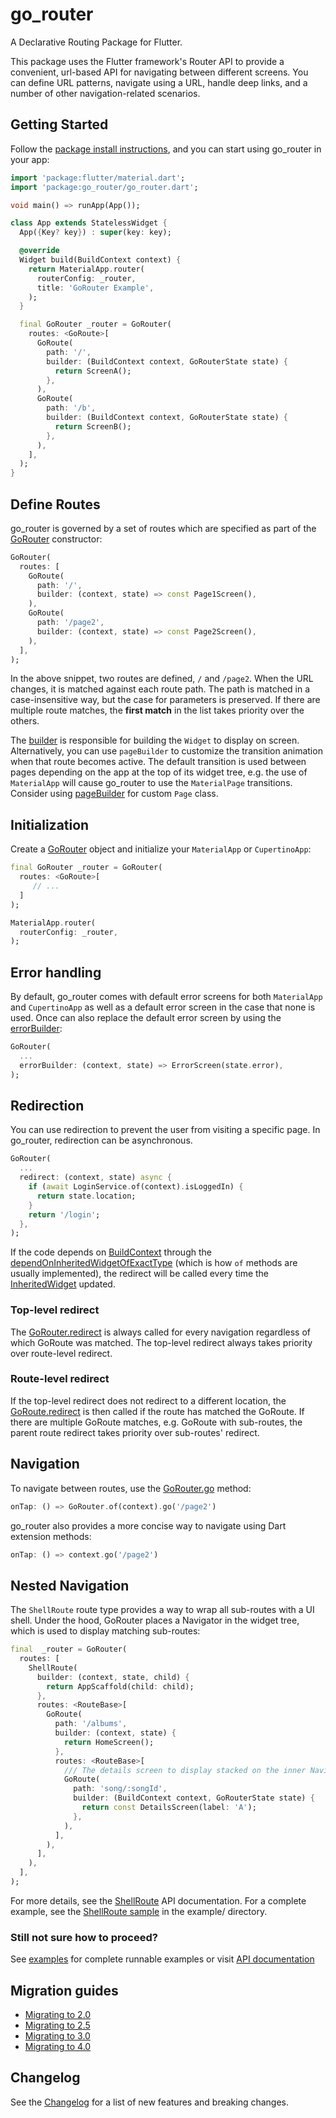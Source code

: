 # go_router

A Declarative Routing Package for Flutter.

This package uses the Flutter framework's Router API to provide a
convenient, url-based API for navigating between different screens. You can
define URL patterns, navigate using a URL, handle deep links,
and a number of other navigation-related scenarios.

## Getting Started

Follow the [package install instructions](https://pub.dev/packages/go_router/install),
and you can start using go_router in your app:

```dart
import 'package:flutter/material.dart';
import 'package:go_router/go_router.dart';

void main() => runApp(App());

class App extends StatelessWidget {
  App({Key? key}) : super(key: key);

  @override
  Widget build(BuildContext context) {
    return MaterialApp.router(
      routerConfig: _router,
      title: 'GoRouter Example',
    );
  }

  final GoRouter _router = GoRouter(
    routes: <GoRoute>[
      GoRoute(
        path: '/',
        builder: (BuildContext context, GoRouterState state) {
          return ScreenA();
        },
      ),
      GoRoute(
        path: '/b',
        builder: (BuildContext context, GoRouterState state) {
          return ScreenB();
        },
      ),
    ],
  );
}
```

## Define Routes

go_router is governed by a set of routes which are specified as part of the
[GoRouter](https://pub.dev/documentation/go_router/latest/go_router/GoRouter-class.html)
constructor:

```dart
GoRouter(
  routes: [
    GoRoute(
      path: '/',
      builder: (context, state) => const Page1Screen(),
    ),
    GoRoute(
      path: '/page2',
      builder: (context, state) => const Page2Screen(),
    ),
  ],
);
```

In the above snippet, two routes are defined, `/` and `/page2`.
When the URL changes, it is matched against each route path.
The path is matched in a case-insensitive way, but the case for 
parameters is preserved. If there are multiple route matches, 
the **first match** in the list takes priority over the others.

The [builder](https://pub.dev/documentation/go_router/latest/go_router/GoRoute/builder.html)
is responsible for building the `Widget` to display on screen.
Alternatively, you can use `pageBuilder` to customize the transition 
animation when that route becomes active.
The default transition is used between pages
depending on the app at the top of its widget tree, e.g. the use of `MaterialApp`
will cause go_router to use the `MaterialPage` transitions. Consider using
[pageBuilder](https://pub.dev/documentation/go_router/latest/go_router/GoRoute/pageBuilder.html)
for custom `Page` class.

## Initialization

Create a [GoRouter](https://pub.dev/documentation/go_router/latest/go_router/GoRouter-class.html)
object and initialize your `MaterialApp` or `CupertinoApp`:

```dart
final GoRouter _router = GoRouter(
  routes: <GoRoute>[
     // ...
  ]
);

MaterialApp.router(
  routerConfig: _router,
);
```

## Error handling

By default, go_router comes with default error screens for both `MaterialApp` and
`CupertinoApp` as well as a default error screen in the case that none is used.
Once can also replace the default error screen by using the [errorBuilder](https://pub.dev/documentation/go_router/latest/go_router/GoRouter/GoRouter.html):

```dart
GoRouter(
  ...
  errorBuilder: (context, state) => ErrorScreen(state.error),
);
```

## Redirection

You can use redirection to prevent the user from visiting a specific page. In
go_router, redirection can be asynchronous.

```dart
GoRouter(
  ...
  redirect: (context, state) async {
    if (await LoginService.of(context).isLoggedIn) {
      return state.location;
    }
    return '/login';
  },
);
```

If the code depends on [BuildContext](https://api.flutter.dev/flutter/widgets/BuildContext-class.html)
through the [dependOnInheritedWidgetOfExactType](https://api.flutter.dev/flutter/widgets/BuildContext/dependOnInheritedWidgetOfExactType.html)
(which is how `of` methods are usually implemented), the redirect will be called every time the [InheritedWidget](https://api.flutter.dev/flutter/widgets/InheritedWidget-class.html)
updated.

### Top-level redirect

The [GoRouter.redirect](https://pub.dev/documentation/go_router/latest/go_router/GoRouter-class.html)
is always called for every navigation regardless of which GoRoute was matched. The
top-level redirect always takes priority over route-level redirect.

### Route-level redirect

If the top-level redirect does not redirect to a different location,
the [GoRoute.redirect](https://pub.dev/documentation/go_router/latest/go_router/GoRoute/redirect.html)
is then called if the route has matched the GoRoute. If there are multiple
GoRoute matches, e.g. GoRoute with sub-routes, the parent route redirect takes
priority over sub-routes' redirect.

## Navigation

To navigate between routes, use the [GoRouter.go](https://pub.dev/documentation/go_router/latest/go_router/GoRouter/go.html) method:

```dart
onTap: () => GoRouter.of(context).go('/page2')
```

go_router also provides a more concise way to navigate using Dart extension
methods:

```dart
onTap: () => context.go('/page2')
```

## Nested Navigation

The `ShellRoute` route type provides a way to wrap all sub-routes with a UI shell.
Under the hood, GoRouter places a Navigator in the widget tree, which is used
to display matching sub-routes:

```dart
final  _router = GoRouter(
  routes: [
    ShellRoute(
      builder: (context, state, child) {
        return AppScaffold(child: child);
      },
      routes: <RouteBase>[
        GoRoute(
          path: '/albums',
          builder: (context, state) {
            return HomeScreen();
          },
          routes: <RouteBase>[
            /// The details screen to display stacked on the inner Navigator.
            GoRoute(
              path: 'song/:songId',
              builder: (BuildContext context, GoRouterState state) {
                return const DetailsScreen(label: 'A');
              },
            ),
          ],
        ),
      ],
    ),
  ],
);
```

For more details, see the
[ShellRoute](https://pub.dev/documentation/go_router/latest/go_router/ShellRoute-class.html)
API documentation. For a complete
example, see the 
[ShellRoute sample](https://github.com/flutter/packages/tree/main/packages/go_router/example/lib/shell_route.dart)
in the example/ directory.

### Still not sure how to proceed?
See [examples](https://github.com/flutter/packages/tree/main/packages/go_router/example) for complete runnable examples or visit [API documentation](https://pub.dev/documentation/go_router/latest/go_router/go_router-library.html)


## Migration guides

- [Migrating to 2.0](https://flutter.dev/go/go-router-v2-breaking-changes)
- [Migrating to 2.5](https://flutter.dev/go/go-router-v2-5-breaking-changes)
- [Migrating to 3.0](https://flutter.dev/go/go-router-v3-breaking-changes)
- [Migrating to 4.0](https://flutter.dev/go/go-router-v4-breaking-changes)

## Changelog

See the [Changelog](https://github.com/flutter/packages/blob/main/packages/go_router/CHANGELOG.md)
for a list of new features and breaking changes.



